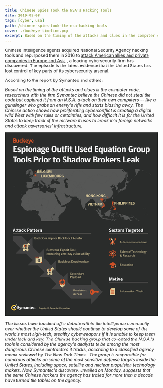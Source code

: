 ```yaml
---
title: Chinese Spies Took the NSA's Hacking Tools 
date: 2019-05-08
tags: [cyber, usa]
path: /chinese-spies-took-the-nsa-hacking-tools
cover: ./buckeye-timeline.png
excerpt: Based on the timing of the attacks and clues in the computer code, researchers with the firm Symantec believe the Chinese did not steal the code but captured it from an N.S.A. attack on their own computers, like a gunslinger who grabs an enemy's rifle and starts blasting away. 
---
```


Chinese intelligence agents acquired National Security Agency hacking tools and repurposed them in 2016 to [attack American allies and private companies in Europe and Asia](https://www.infosecusa.com/chinese-spies-took-the-nsa-hacking-tools) , a leading cybersecurity firm has discovered. The episode is the latest evidence that the United States has lost control of key parts of its cybersecurity arsenal.  

According to the report by Symantec and others:

*Based on the timing of the attacks and clues in the computer code, researchers with the firm Symantec believe the Chinese did not steal the code but captured it from an N.S.A. attack on their own computers -- like a gunslinger who grabs an enemy's rifle and starts blasting away. The Chinese action shows how proliferating cyberconflict is creating a digital wild West with few rules or certainties, and how difficult it is for the United States to keep track of the malware it uses to break into foreign networks and attack adversaries' infrastructure.*

![Buckeye Infographic by Symantec](./buckeye-infographic.png)

*The losses have touched off a debate within the intelligence community over whether the United States should continue to develop some of the world's most high-tech, stealthy cyberweapons if it is unable to keep them under lock and key. The Chinese hacking group that co-opted the N.S.A.'s tools is considered by the agency's analysts to be among the most dangerous Chinese contractors it tracks, according to a classified agency memo reviewed by The  *New York Times* . The group is responsible for numerous attacks on some of the most sensitive defense targets inside the United States, including space, satellite and nuclear propulsion technology makers. Now, Symantec's discovery, unveiled on Monday, suggests that the same Chinese hackers the agency has trailed for more than a decade have turned the tables on the agency.*